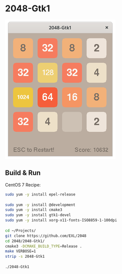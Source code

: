 2048-Gtk1
=========

![2048-Gtk1 Fedora 32 Screenshot](../image/2048-Gtk1-Screenshot.png)

## Build & Run

CentOS 7 Recipe:

```sh
sudo yum -y install epel-release

sudo yum -y install @development
sudo yum -y install cmake3
sudo yum -y install gtk1-devel
sudo yum -y install xorg-x11-fonts-ISO8859-1-100dpi

cd ~/Projects/
git clone https://github.com/EXL/2048
cd 2048/2048-Gtk1/
cmake3 -DCMAKE_BUILD_TYPE=Release .
make VERBOSE=1
strip -s 2048-Gtk1

./2048-Gtk1
```
